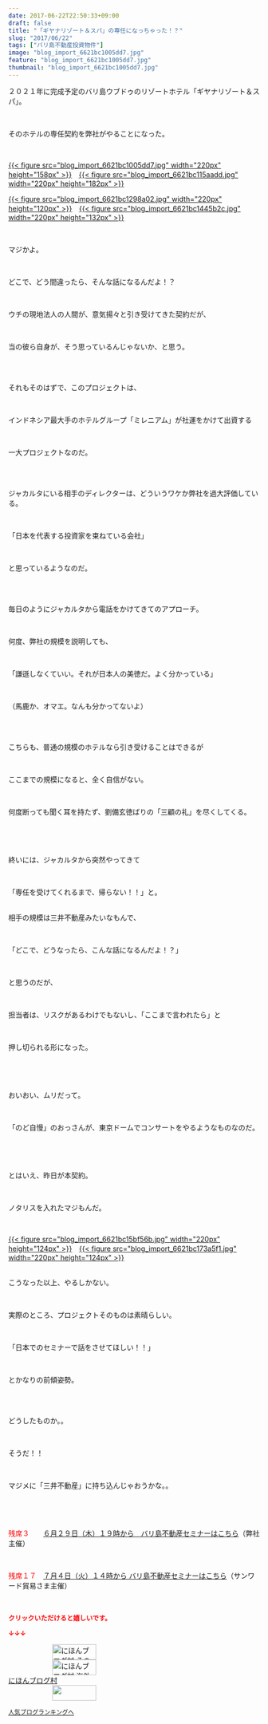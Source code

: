```yaml
---
date: 2017-06-22T22:50:33+09:00
draft: false
title: "「ギヤナリゾート＆スパ」の専任になっちゃった！？"
slug: "2017/06/22"
tags: ["バリ島不動産投資物件"]
image: "blog_import_6621bc1005dd7.jpg"
feature: "blog_import_6621bc1005dd7.jpg"
thumbnail: "blog_import_6621bc1005dd7.jpg"
---
```

<p>２０２１年に完成予定のバリ島ウブドゥのリゾートホテル「ギヤナリゾート＆スパ」。</p><p> </p><p>そのホテルの専任契約を弊社がやることになった。</p><p> </p><p><a href="blog_import_6621bc1005dd7.jpg">{{< figure src="blog_import_6621bc1005dd7.jpg" width="220px" height="158px" >}}</a>　<a href="blog_import_6621bc115aadd.jpg">{{< figure src="blog_import_6621bc115aadd.jpg" width="220px" height="182px" >}}</a></p><p><a href="blog_import_6621bc1298a02.jpg">{{< figure src="blog_import_6621bc1298a02.jpg" width="220px" height="120px" >}}</a>　<a href="blog_import_6621bc1445b2c.jpg">{{< figure src="blog_import_6621bc1445b2c.jpg" width="220px" height="132px" >}}</a></p><p> </p><p>マジかよ。</p><p> </p><p>どこで、どう間違ったら、そんな話になるんだよ！？</p><p> </p><p>ウチの現地法人の人間が、意気揚々と引き受けてきた契約だが、</p><p> </p><p>当の彼ら自身が、そう思っているんじゃないか、と思う。</p><p> </p><p><br/>それもそのはずで、このプロジェクトは、</p><p> </p><p>インドネシア最大手のホテルグループ「ミレニアム」が社運をかけて出資する</p><p> </p><p>一大プロジェクトなのだ。</p><p> </p><p><br/>ジャカルタにいる相手のディレクターは、どういうワケか弊社を過大評価している。</p><p> </p><p>「日本を代表する投資家を束ねている会社」</p><p> </p><p>と思っているようなのだ。</p><p> </p><p><br/>毎日のようにジャカルタから電話をかけてきてのアプローチ。</p><p> </p><p>何度、弊社の規模を説明しても、</p><p> </p><p>「謙遜しなくていい。それが日本人の美徳だ。よく分かっている」</p><p> </p><p>（馬鹿か、オマエ。なんも分かってないよ）</p><p> </p><p><br/>こちらも、普通の規模のホテルなら引き受けることはできるが</p><p> </p><p>ここまでの規模になると、全く自信がない。</p><p> </p><p>何度断っても聞く耳を持たず、劉備玄徳ばりの「三顧の礼」を尽くしてくる。</p><p> </p><p> </p><p>終いには、ジャカルタから突然やってきて</p><p> </p><p>「専任を受けてくれるまで、帰らない！！」と。</p><p><br/>相手の規模は三井不動産みたいなもんで、</p><p> </p><p>「どこで、どうなったら、こんな話になるんだよ！？」</p><p> </p><p>と思うのだが、</p><p> </p><p>担当者は、リスクがあるわけでもないし、「ここまで言われたら」と</p><p> </p><p>押し切られる形になった。</p><p> </p><p> </p><p>おいおい、ムリだって。</p><p> </p><p>「のど自慢」のおっさんが、東京ドームでコンサートをやるようなものなのだ。</p><p> </p><p> </p><p>とはいえ、昨日が本契約。</p><p> </p><p>ノタリスを入れたマジもんだ。</p><p> </p><p><a href="blog_import_6621bc15bf56b.jpg">{{< figure src="blog_import_6621bc15bf56b.jpg" width="220px" height="124px" >}}</a>　<a href="blog_import_6621bc173a5f1.jpg">{{< figure src="blog_import_6621bc173a5f1.jpg" width="220px" height="124px" >}}</a></p><p><br/>こうなった以上、やるしかない。</p><p> </p><p>実際のところ、プロジェクトそのものは素晴らしい。</p><p> </p><p>「日本でのセミナーで話をさせてほしい！！」</p><p> </p><p>とかなりの前傾姿勢。</p><p> </p><p><br/>どうしたものか。。</p><p> </p><p>そうだ！！</p><p> </p><p>マジメに「三井不動産」に持ち込んじゃおうかな。。</p><p> </p><p> </p><p><span style="color: rgb(255, 0, 0);">残席３</span>　　<a href="entry-12281115043.html" target="_blank">６月２９日（木）１９時から　バリ島不動産セミナーはこちら</a>（弊社主催）</p><p> </p><p><span style="color: rgb(255, 0, 0);">残席１７</span>　<a href="04_ek" target="_blank"><span style="text-decoration: underline;">７月４日（火）１４時から バリ島不動産セミナーはこちら</span></a>（サンワード貿易さま主催）</p><p> </p><p><font color="#ff0000" size="2"><strong>クリックいただけると嬉しいです。</strong></font></p><p><font color="#ff0000" size="2"><strong>↓↓↓</strong></font></p><p><a href="ranking.html?p_cid=01260127" id="&amp;blogmura_banner" target="_blank"><img alt="にほんブログ村 その他生活ブログ 不動産投資へ" border="0" height="31" src="data:image/svg+xml;charset=utf-8,%3Csvg%20xmlns%3D%22http%3A%2F%2Fwww.w3.org%2F2000%2Fsvg%22%20title%3D%22Placeholder%20for%20Images%22%20role%3D%22presentation%22%20viewBox%3D%220%200%2088%2031%22%20%2F%3E" width="88" data-src="//life.blogmura.com/hudousantoushi/img/hudousantoushi88_31.gif" style="aspect-ratio: auto 88 / 31;"/><noscript><img alt="にほんブログ村 その他生活ブログ 不動産投資へ" border="0" height="31" src="//life.blogmura.com/hudousantoushi/img/hudousantoushi88_31.gif" width="88"></noscript></a><br/><a href="ranking.html?p_cid=01260127" target="_blank"><img alt="にほんブログ村 海外生活ブログ バリ島情報へ" border="0" height="31" src="data:image/svg+xml;charset=utf-8,%3Csvg%20xmlns%3D%22http%3A%2F%2Fwww.w3.org%2F2000%2Fsvg%22%20title%3D%22Placeholder%20for%20Images%22%20role%3D%22presentation%22%20viewBox%3D%220%200%2088%2031%22%20%2F%3E" width="88" data-src="https://img-proxy.blog-video.jp/images?url=http%3A%2F%2Foverseas.blogmura.com%2Fbali%2Fimg%2Fbali88_31.gif" style="aspect-ratio: auto 88 / 31;"/><noscript><img alt="にほんブログ村 海外生活ブログ バリ島情報へ" border="0" height="31" src="https://img-proxy.blog-video.jp/images?url=http%3A%2F%2Foverseas.blogmura.com%2Fbali%2Fimg%2Fbali88_31.gif" width="88"></noscript></a><br/><a href="ranking.html?p_cid=01260127" target="_blank">にほんブログ村</a><br/><a href="link.php?1804582" title="人気ブログランキングへ"><img border="0" height="31" src="data:image/svg+xml;charset=utf-8,%3Csvg%20xmlns%3D%22http%3A%2F%2Fwww.w3.org%2F2000%2Fsvg%22%20title%3D%22Placeholder%20for%20Images%22%20role%3D%22presentation%22%20viewBox%3D%220%200%2088%2031%22%20%2F%3E" width="88" data-src="https://blog.with2.net/img/banner/banner_22.gif" style="aspect-ratio: auto 88 / 31;"/><noscript><img border="0" height="31" src="https://blog.with2.net/img/banner/banner_22.gif" width="88"></noscript></a></p><p><a href="link.php?1804582" style="font-size: 12px;">人気ブログランキングへ</a></p>

